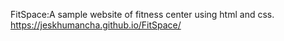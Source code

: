 FitSpace:A sample website of fitness center using html and css.<br>
https://jeskhumancha.github.io/FitSpace/
